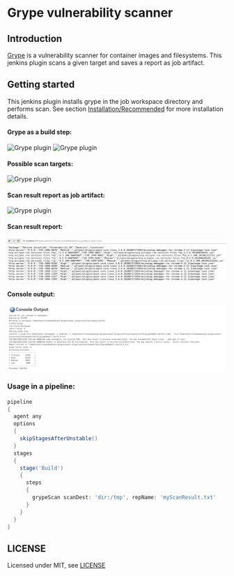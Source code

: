 # Grype vulnerability scanner

## Introduction

[Grype](https://github.com/anchore/grype) is a vulnerability scanner for container images and filesystems.
This jenkins plugin scans a given target and saves a report as job artifact.


## Getting started
This jenkins plugin installs grype in the job workspace directory and performs scan.
See section [Installation/Recommended](https://github.com/anchore/grype) for more installation details.


#### Grype as a build step:
<img src="images/1.png" alt="Grype plugin" />

<img src="images/2.png" alt="Grype plugin" />

#### Possible scan targets:
<img src="images/3.png" alt="Grype plugin" />

#### Scan result report as job artifact:
<img src="images/4.png" alt="Grype plugin" />

#### Scan result report:
<img src="images/5.png" alt="Grype plugin" />

#### Console output:
<img src="images/6.png" alt="Grype plugin" />

### Usage in a pipeline:
```groovy
pipeline
{
  agent any
  options
  {
    skipStagesAfterUnstable()
  }
  stages
  {
    stage('Build')
    {
      steps
      {
        grypeScan scanDest: 'dir:/tmp', repName: 'myScanResult.txt'
      }
    }
  }
}
```

## LICENSE

Licensed under MIT, see [LICENSE](LICENSE.md)

